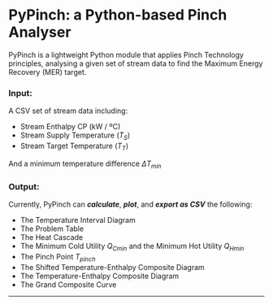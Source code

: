 # PyPinch: a Python-based Pinch Analyser

PyPinch is a lightweight Python module that applies Pinch Technology principles, analysing a given set of stream data to find the Maximum Energy Recovery (MER) target.

### Input: 
A CSV set of stream data including:
- Stream Enthalpy CP (kW / ºC)
- Stream Supply Temperature ($T_S$)
- Stream Target Temperature ($T_T$)

And a minimum temperature difference $\Delta T_{min}$

### Output:
Currently, PyPinch can **_calculate_**, **_plot_**, and **_export as CSV_** the following:
- The Temperature Interval Diagram
- The Problem Table
- The Heat Cascade
- The Minimum Cold Utility $Q_{Cmin}$ and the Minimum Hot Utility $Q_{Hmin}$
- The Pinch Point $T_{pinch}$
- The Shifted Temperature-Enthalpy Composite Diagram
- The Temperature-Enthalpy Composite Diagram
- The Grand Composite Curve

---
